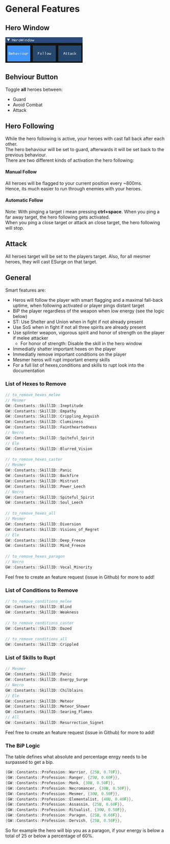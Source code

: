 # General Features

## Hero Window

![alt](../imgs/HeroWindow.png)

## Behviour Button

Toggle **all** heroes between:

- Guard
- Avoid Combat
- Attack

## Hero Following

While the hero following is active, your heroes with cast fall back after each other.  
The hero behaviour will be set to guard, afterwards it will be set back to the previous behaviour.  
There are two different kinds of activation the hero following:

#### Manual Follow

All heroes will be flagged to your current position every ~800ms.  
Hence, its much easier to run through enemies with your heroes.  

#### Automatic Follow

Note: With pinging a target i mean pressing **ctrl+space**.
When you ping a far away target, the hero following gets activated.  
When you ping a close target or attack an close target, the hero following will stop.

## Attack

All heroes target will be set to the players target.
Also, for all mesmer heroes, they will cast ESurge on that target.

## General

Smart features are:

- Heros will follow the player with smart flagging and a maximal fall-back uptime, when following activated or player pings distant target
- BiP the player regardless of the weapon when low energy (see the logic below)
- ST: Use Shelter and Union when in fight if not already present
- Use SoS when in fight if not all three spirits are already present
- Use splinter weapon, vigorous spirit and honor of strength on the player if melee attacker
  - For honor of strength: Disable the skill in the hero window
- Immediatly shatter important hexes on the player
- Immediatly remove important conditions on the player
- Mesmer heros will rupt important enemy skills
- For a full list of hexes,conditions and skills to rupt look into the documentation

### List of Hexes to Remove

```cpp
// to_remove_hexes_melee
// Mesmer
GW::Constants::SkillID::Ineptitude
GW::Constants::SkillID::Empathy
GW::Constants::SkillID::Crippling_Anguish
GW::Constants::SkillID::Clumsiness
GW::Constants::SkillID::Faintheartedness
// Necro
GW::Constants::SkillID::Spiteful_Spirit
// Ele
GW::Constants::SkillID::Blurred_Vision

// to_remove_hexes_caster
// Mesmer
GW::Constants::SkillID::Panic
GW::Constants::SkillID::Backfire
GW::Constants::SkillID::Mistrust
GW::Constants::SkillID::Power_Leech
// Necro
GW::Constants::SkillID::Spiteful_Spirit
GW::Constants::SkillID::Soul_Leech

// to_remove_hexes_all
// Mesmer
GW::Constants::SkillID::Diversion
GW::Constants::SkillID::Visions_of_Regret
// Ele
GW::Constants::SkillID::Deep_Freeze
GW::Constants::SkillID::Mind_Freeze

// to_remove_hexes_paragon
// Necro
GW::Constants::SkillID::Vocal_Minority
```

Feel free to  create an feature request (issue in Github) for more to add!

### List of Conditions to Remove

```cpp
// to_remove_conditions_melee
GW::Constants::SkillID::Blind
GW::Constants::SkillID::Weakness

// to_remove_conditions_caster
GW::Constants::SkillID::Dazed

// to_remove_conditions_all
GW::Constants::SkillID::Crippled
```

### List of Skills to Rupt

```cpp
// Mesmer
GW::Constants::SkillID::Panic
GW::Constants::SkillID::Energy_Surge
// Necro
GW::Constants::SkillID::Chilblains
// Ele
GW::Constants::SkillID::Meteor
GW::Constants::SkillID::Meteor_Shower
GW::Constants::SkillID::Searing_Flames
// All
GW::Constants::SkillID::Resurrection_Signet
```

Feel free to  create an feature request (issue in Github) for more to add!

### The BiP Logic

The table defines what absolute and percentage enrgy needs to be surpassed to get a bip.

```cpp
{GW::Constants::Profession::Warrior, {25U, 0.70F}},
{GW::Constants::Profession::Ranger, {25U, 0.60F}},
{GW::Constants::Profession::Monk, {30U, 0.50F}},
{GW::Constants::Profession::Necromancer, {30U, 0.50F}},
{GW::Constants::Profession::Mesmer, {30U, 0.50F}},
{GW::Constants::Profession::Elementalist, {40U, 0.40F}},
{GW::Constants::Profession::Assassin, {25U, 0.60F}},
{GW::Constants::Profession::Ritualist, {30U, 0.50F}},
{GW::Constants::Profession::Paragon, {25U, 0.60F}},
{GW::Constants::Profession::Dervish, {25U, 0.50F}},
```

So for example the hero will bip you as a paragon, if your energy is below a total of 25 or below a percentage of 60%.
